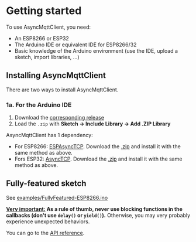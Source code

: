 # Getting started

To use AsyncMqttClient, you need:

* An ESP8266 or ESP32
* The Arduino IDE or equivalent IDE for ESP8266/32
* Basic knowledge of the Arduino environment (use the IDE, upload a sketch, import libraries, ...)

## Installing AsyncMqttClient

There are two ways to install AsyncMqttClient.

### 1a. For the Arduino IDE

1. Download the [corresponding release](https://github.com/marvinroger/async-mqtt-client/releases/latest)
2. Load the `.zip` with **Sketch → Include Library → Add .ZIP Library**

AsyncMqttClient has 1 dependency:
* For ESP8266: [ESPAsyncTCP](https://github.com/me-no-dev/ESPAsyncTCP). Download the [.zip](https://github.com/me-no-dev/ESPAsyncTCP/archive/master.zip) and install it with the same method as above.
* Fors ESP32: [AsyncTCP](https://github.com/me-no-dev/AsyncTCP). Download the [.zip](https://github.com/me-no-dev/AsyncTCP/archive/master.zip) and install it with the same method as above.

## Fully-featured sketch

See [examples/FullyFeatured-ESP8266.ino](../examples/FullyFeatured-ESP8266/FullyFeatured-ESP8266.ino)

**<u>Very important:</u> As a rule of thumb, never use blocking functions in the callbacks (don't use `delay()` or `yield()`).** Otherwise, you may very probably experience unexpected behaviors.

You can go to the [API reference](2.-API-reference.md).
